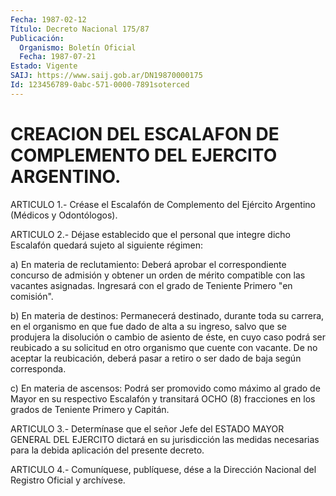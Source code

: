 ```yaml
---
Fecha: 1987-02-12
Título: Decreto Nacional 175/87
Publicación:
  Organismo: Boletín Oficial
  Fecha: 1987-07-21
Estado: Vigente
SAIJ: https://www.saij.gob.ar/DN19870000175
Id: 123456789-0abc-571-0000-7891soterced
---
```

# CREACION DEL ESCALAFON DE COMPLEMENTO DEL EJERCITO ARGENTINO.

<a id="1"></a>
ARTICULO  1.-  Créase  el  Escalafón  de  Complemento  del Ejército Argentino (Médicos y Odontólogos).

<a id="2"></a>
ARTICULO  2.-  Déjase establecido que el personal que integre dicho Escalafón quedará sujeto al siguiente régimen:

a) En materia de  reclutamiento:  Deberá aprobar el correspondiente concurso de admisión y obtener un orden  de  mérito  compatible con las vacantes asignadas. Ingresará con el grado de Teniente  Primero "en comisión".

b)  En materia de destinos: Permanecerá destinado, durante toda  su carrera,  en  el  organismo  en  que fue dado de alta a su ingreso, salvo que se produjera la disolución  o  cambio de asiento de éste, en cuyo caso podrá ser reubicado a su solicitud  en  otro organismo que cuente con vacante. De no aceptar la reubicación,  deberá pasar a retiro o ser dado de baja según corresponda.

c)  En  materia  de  ascensos:  Podrá ser promovido como máximo  al grado de Mayor en su respectivo Escalafón  y  transitará  OCHO  (8) fracciones en los grados de Teniente Primero y Capitán.

<a id="3"></a>
ARTICULO  3.-  Determínase  que  el  señor  Jefe  del  ESTADO MAYOR GENERAL  DEL  EJERCITO  dictará  en  su  jurisdicción  las  medidas necesarias    para  la  debida  aplicación  del  presente  decreto.

<a id="4"></a>
ARTICULO  4.- Comuníquese, publíquese, dése a la Dirección Nacional del Registro Oficial y archívese.